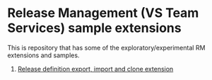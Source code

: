 # Release Management (VS Team Services) sample extensions

This is repository that has some of the exploratory/experimental RM extensions and samples.

1. [Release definition export, import and clone extension](/rd-export-import-clone/README.md)
